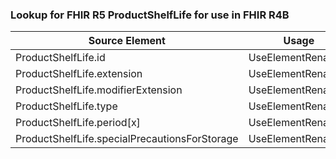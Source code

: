 ### Lookup for FHIR R5 ProductShelfLife for use in FHIR R4B

| Source Element | Usage | Target |
| -------------- | ----- | ------ |
| ProductShelfLife.id | UseElementRenamed | ProductShelfLife.id |
| ProductShelfLife.extension | UseElementRenamed | ProductShelfLife.extension |
| ProductShelfLife.modifierExtension | UseElementRenamed | ProductShelfLife.modifierExtension |
| ProductShelfLife.type | UseElementRenamed | ProductShelfLife.type |
| ProductShelfLife.period[x] | UseElementRenamed | ProductShelfLife.period |
| ProductShelfLife.specialPrecautionsForStorage | UseElementRenamed | ProductShelfLife.specialPrecautionsForStorage |
